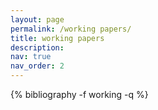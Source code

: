 ```yaml
---
layout: page
permalink: /working papers/
title: working papers
description: 
nav: true
nav_order: 2
---
```


<!-- _pages/workingpapers.md -->
<div class="working papers">

{% bibliography -f working -q %}

</div>
